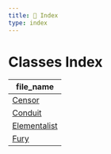 ```yaml
---
title: 📑 Index
type: index
---
```


# Classes Index

| file_name                       |
| ------------------------------- |
| [Censor](../Censor)             |
| [Conduit](../Conduit)           |
| [Elementalist](../Elementalist) |
| [Fury](../Fury)                 |
